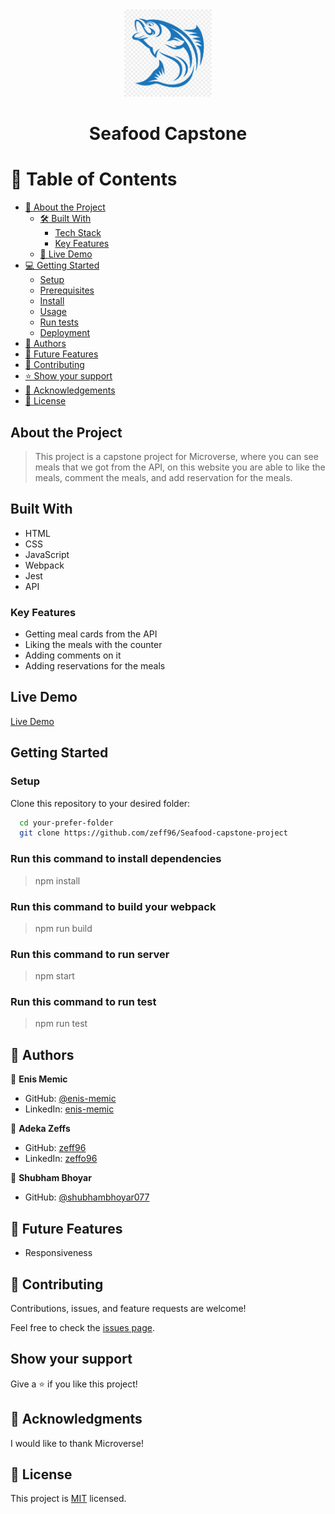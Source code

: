 <div align="center">

  <img src="./src/Asset/logo.png" alt="logo" width="140"  height="auto" />
  <br/>

  <h1><b>Seafood Capstone</b></h1>

</div>

# 📗 Table of Contents

- [📖 About the Project](#about-project)
  - [🛠 Built With](#built-with)
    - [Tech Stack](#tech-stack)
    - [Key Features](#key-features)
  - [🚀 Live Demo](#live-demo)
- [💻 Getting Started](#getting-started)
  - [Setup](#setup)
  - [Prerequisites](#prerequisites)
  - [Install](#install)
  - [Usage](#usage)
  - [Run tests](#run-tests)
  - [Deployment](#triangular_flag_on_post-deployment)
- [👥 Authors](#authors)
- [🔭 Future Features](#future-features)
- [🤝 Contributing](#contributing)
- [⭐️ Show your support](#support)
- [🙏 Acknowledgements](#acknowledgements)
- [📝 License](#license)

## About the Project

> This project is a capstone project for Microverse, where you can see meals that we got from the API, on this website you are able to like the meals, comment the meals, and add reservation for the meals.

## Built With

- HTML
- CSS
- JavaScript
- Webpack
- Jest
- API

### Key Features

- Getting meal cards from the API
- Liking the meals with the counter
- Adding comments on it
- Adding reservations for the meals

## Live Demo

[Live Demo](https://zeff96.github.io/Seafood-capstone-project/dist/)

## Getting Started

### Setup

Clone this repository to your desired folder:

```sh
  cd your-prefer-folder
  git clone https://github.com/zeff96/Seafood-capstone-project
```

### Run this command to install dependencies

> npm install

### Run this command to build your webpack

> npm run build

### Run this command to run server

> npm start

### Run this command to run test

> npm run test

## 👥 Authors <a name="authors"></a>

👤 **Enis Memic**

- GitHub: [@enis-memic](https://github.com/enis-memic)
- LinkedIn: [enis-memic](https://linkedin.com/in/enis-memic)

👤 **Adeka Zeffs**

- GitHub: [zeff96](https://github.com/zeff96)
- LinkedIn: [zeffo96](https://www.linkedin.com/in/zeff-adeka-28060820a/)

👤 **Shubham Bhoyar**

- GitHub: [@shubhambhoyar077](https://github.com/shubhambhoyar077)

## 🔭 Future Features

- Responsiveness

## 🤝 Contributing <a name="contributing"></a>

Contributions, issues, and feature requests are welcome!

Feel free to check the [issues page](https://github.com/zeff96/Seafood-capstone-project/issues).

## Show your support

Give a ⭐️ if you like this project!

## 🙏 Acknowledgments

I would like to thank Microverse!

## 📝 License

This project is [MIT](./MIT.md) licensed.
